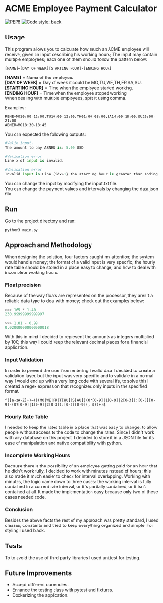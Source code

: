 # ACME Employee Payment Calculator
<p align="center">

[![PEP8](https://img.shields.io/badge/code%20style-pep8-orange.svg)](https://www.python.org/dev/peps/pep-0008/)
[![Code style: black](https://img.shields.io/badge/code%20style-black-000000.svg)](https://github.com/psf/black)
</p>

## Usage

This program allows you to calculate how much an ACME employee will receive, given an input describing his working hours; The input may contain multiple employees; each one of them should follow the pattern below:

```
[NAME]=[DAY OF WEEK][STARTING HOUR]-[ENDING HOUR]
```
<b>[NAME]</b> = Name of the employee.\
<b>[DAY OF WEEK]</b> = Day of week it could be MO,TU,WE,TH,FR,SA,SU. \
<b>[STARTING HOUR]</b> = Time when the employee started working.\
<b>[ENDING HOUR]</b> = Time when the employee stoped working. \
When dealing with multiple employees, split it using comma.

Examples:
```
RENE=MO10:00-12:00,TU10:00-12:00,TH01:00-03:00,SA14:00-18:00,SU20:00-21:00
ABNER=MO18:30-18:45
```

You can expected the following outputs:
```python
#Valid input.
The amount to pay ABNER is: 5.00 USD 

#Validation error
Line x of input is invalid.

#Validation error
Invalid input in Line {idx+1} the starting hour is greater than ending hour.
```
You can change the input by modifying the input.txt file.\
You can change the payment values and intervals by changing the data.json file.

## Run
Go to the project directory and run:

```bash
python3 main.py
```

## Approach and Methodology

When designing the solution, four factors caught my attention; the system would handle money; the format of a valid input is very specific; the hourly rate table should be stored in a place easy to change, and how to deal with incomplete working hours.

### Float precision
Because of the way floats are represented on the processor, they aren't a reliable data type to deal with money; check out the examples below:

```python
>>> 165 * 1.40
230.99999999999997

>>> 1.01 - 0.99
0.020000000000000018
```
With this in mind I decided to represent the amounts as integers multiplied by 100; this way I could keep the relevant decimal places for a financial application.

### Input Validation
In order to prevent the user from entering invalid data I decided to create a validation layer, but the input was very specific and to validate in a normal way I would end up with a very long code with several ifs, to solve this I created a regex expression that recognizes only inputs in the specified format.
```
^([a-zA-Z]+)=(((MO|WE|FR|T[HU]|S[AU])(0?[0-9]|1[0-9]|2[0-3]):[0-5][0-9]-(0?[0-9]|1[0-9]|2[0-3]):[0-5][0-9](,|$))+)$
```
### Hourly Rate Table
I needed to keep the rates  table in a place that was easy to change, to allow people without access to the code to change the rates. Since I didn't work with any database on this project, I decided to store it in a JSON file for its ease of manipulation and native compatibility with python.

### Incomplete Working Hours

Because there is the possibility of an employee getting paid for an hour that he didn't work fully, I decided to work with minutes instead of hours; this also made it much easier to check for interval overlapping. Working with minutes, the logic came down to three cases: the working interval is fully contained in a current rate interval, or it's partially contained, or it isn't contained at all.
It made the implementation easy because only two of these cases needed code.

### Conclusion
Besides the above facts the rest of my approach was pretty standard, I used classes, constants and tried to keep everything organized and simple. For styling I used black. 

## Tests
To to avoid the use of third party libraries I used unittest for testing.

## Future Improvements
- Accept different currencies.
- Enhance the testing class with pytest and fixtures.
- Dockerizing the application.

